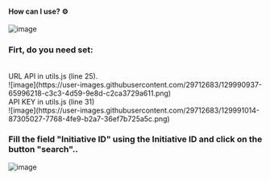
#### How can I use? ⚙ <br/>

![image](https://user-images.githubusercontent.com/29712683/129990778-54b6828d-5d01-4f12-a78f-6f607d1be9c6.png)
<br/>

### Firt, do you need set: <br/>
  <br/>
  URL API in utils.js (line 25).<br/>
![image](https://user-images.githubusercontent.com/29712683/129990937-65996218-c3c3-4d59-9e8d-c2ca3729a611.png)
  <br/>
  API KEY in utils.js (line 31)<br/>
![image](https://user-images.githubusercontent.com/29712683/129991014-87305027-7768-4fe9-b2a7-36ef7b725a5c.png)
<br/>

### Fill the field "Initiative ID" using the Initiative ID  and click on the button "search"..<br/>
![image](https://user-images.githubusercontent.com/29712683/129991452-328d5bc8-ed1f-4653-8c52-4cb52770a750.png)
<br/>
